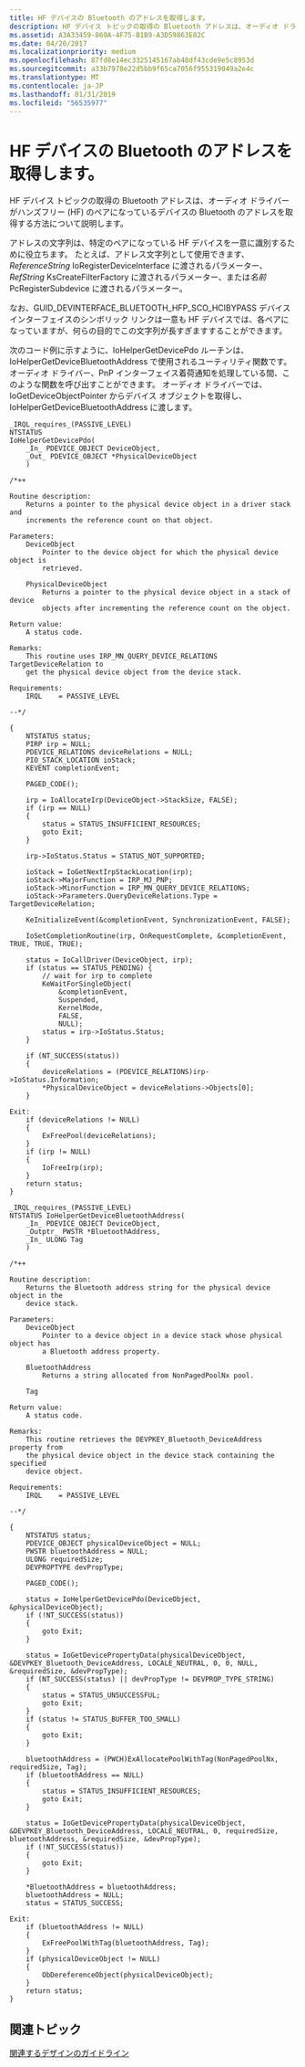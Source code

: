 ```yaml
---
title: HF デバイスの Bluetooth のアドレスを取得します。
description: HF デバイス トピックの取得の Bluetooth アドレスは、オーディオ ドライバーがハンズフリー (HF) のペアになっているデバイスの Bluetooth のアドレスを取得する方法について説明します。
ms.assetid: A3A33459-869A-4F75-B1B9-A3D59863E82C
ms.date: 04/20/2017
ms.localizationpriority: medium
ms.openlocfilehash: 87fd8e14ec3325145167ab48df43cde9e5c8953d
ms.sourcegitcommit: a33b7978e22d5bb9f65ca7056f955319049a2e4c
ms.translationtype: MT
ms.contentlocale: ja-JP
ms.lasthandoff: 01/31/2019
ms.locfileid: "56535977"
---
```

# <a name="obtaining-bluetooth-address-of-hf-device"></a>HF デバイスの Bluetooth のアドレスを取得します。


HF デバイス トピックの取得の Bluetooth アドレスは、オーディオ ドライバーがハンズフリー (HF) のペアになっているデバイスの Bluetooth のアドレスを取得する方法について説明します。

アドレスの文字列は、特定のペアになっている HF デバイスを一意に識別するために役立ちます。 たとえば、アドレス文字列として使用できます、 *ReferenceString* IoRegisterDeviceInterface に渡されるパラメーター、 *RefString* KsCreateFilterFactory に渡されるパラメーター、または*名前*PcRegisterSubdevice に渡されるパラメーター。

なお、GUID\_DEVINTERFACE\_BLUETOOTH\_HFP\_SCO\_HCIBYPASS デバイス インターフェイスのシンボリック リンクは一意も HF デバイスでは、各ペアになっていますが、何らの目的でこの文字列が長すぎますすることができます。

次のコード例に示すように、IoHelperGetDevicePdo ルーチンは、IoHelperGetDeviceBluetoothAddress で使用されるユーティリティ関数です。 オーディオ ドライバー、PnP インターフェイス着荷通知を処理している間、このような関数を呼び出すことができます。 オーディオ ドライバーでは、IoGetDeviceObjectPointer からデバイス オブジェクトを取得し、IoHelperGetDeviceBluetoothAddress に渡します。

```ManagedCPlusPlus
_IRQL_requires_(PASSIVE_LEVEL)
NTSTATUS
IoHelperGetDevicePdo(
    _In_ PDEVICE_OBJECT DeviceObject,
    _Out_ PDEVICE_OBJECT *PhysicalDeviceObject
    )

/*++

Routine description:
    Returns a pointer to the physical device object in a driver stack and
    increments the reference count on that object.

Parameters:
    DeviceObject
        Pointer to the device object for which the physical device object is
        retrieved. 

    PhysicalDeviceObject
        Returns a pointer to the physical device object in a stack of device
        objects after incrementing the reference count on the object.

Return value:
    A status code.

Remarks:
    This routine uses IRP_MN_QUERY_DEVICE_RELATIONS TargetDeviceRelation to
    get the physical device object from the device stack.

Requirements:
    IRQL    = PASSIVE_LEVEL

--*/

{
    NTSTATUS status;
    PIRP irp = NULL;
    PDEVICE_RELATIONS deviceRelations = NULL;
    PIO_STACK_LOCATION ioStack;
    KEVENT completionEvent;

    PAGED_CODE();

    irp = IoAllocateIrp(DeviceObject->StackSize, FALSE);
    if (irp == NULL)
    {
        status = STATUS_INSUFFICIENT_RESOURCES;
        goto Exit;
    }

    irp->IoStatus.Status = STATUS_NOT_SUPPORTED;

    ioStack = IoGetNextIrpStackLocation(irp);
    ioStack->MajorFunction = IRP_MJ_PNP;
    ioStack->MinorFunction = IRP_MN_QUERY_DEVICE_RELATIONS;
    ioStack->Parameters.QueryDeviceRelations.Type = TargetDeviceRelation;

    KeInitializeEvent(&completionEvent, SynchronizationEvent, FALSE);

    IoSetCompletionRoutine(irp, OnRequestComplete, &completionEvent, TRUE, TRUE, TRUE);

    status = IoCallDriver(DeviceObject, irp);
    if (status == STATUS_PENDING) {
        // wait for irp to complete
        KeWaitForSingleObject(
            &completionEvent,
            Suspended,
            KernelMode,
            FALSE,
            NULL);
        status = irp->IoStatus.Status;
    }

    if (NT_SUCCESS(status))
    {
        deviceRelations = (PDEVICE_RELATIONS)irp->IoStatus.Information;
        *PhysicalDeviceObject = deviceRelations->Objects[0];
    }

Exit:
    if (deviceRelations != NULL)
    {
        ExFreePool(deviceRelations);
    }
    if (irp != NULL)
    {
        IoFreeIrp(irp);
    }
    return status;
}

_IRQL_requires_(PASSIVE_LEVEL)
NTSTATUS IoHelperGetDeviceBluetoothAddress(
    _In_ PDEVICE_OBJECT DeviceObject,
    _Outptr_ PWSTR *BluetoothAddress,
    _In_ ULONG Tag
    )

/*++

Routine description:
    Returns the Bluetooth address string for the physical device object in the
    device stack.

Parameters:
    DeviceObject
        Pointer to a device object in a device stack whose physical object has
        a Bluetooth address property.

    BluetoothAddress
        Returns a string allocated from NonPagedPoolNx pool. 

    Tag

Return value:
    A status code.

Remarks:
    This routine retrieves the DEVPKEY_Bluetooth_DeviceAddress property from
    the physical device object in the device stack containing the specified
    device object.

Requirements:
    IRQL    = PASSIVE_LEVEL

--*/

{
    NTSTATUS status;
    PDEVICE_OBJECT physicalDeviceObject = NULL;
    PWSTR bluetoothAddress = NULL;
    ULONG requiredSize;
    DEVPROPTYPE devPropType;

    PAGED_CODE();

    status = IoHelperGetDevicePdo(DeviceObject, &physicalDeviceObject);
    if (!NT_SUCCESS(status))
    {
        goto Exit;
    }

    status = IoGetDevicePropertyData(physicalDeviceObject, &DEVPKEY_Bluetooth_DeviceAddress, LOCALE_NEUTRAL, 0, 0, NULL, &requiredSize, &devPropType);
    if (NT_SUCCESS(status) || devPropType != DEVPROP_TYPE_STRING)
    {
        status = STATUS_UNSUCCESSFUL;
        goto Exit;
    }
    if (status != STATUS_BUFFER_TOO_SMALL)
    {
        goto Exit;
    }

    bluetoothAddress = (PWCH)ExAllocatePoolWithTag(NonPagedPoolNx, requiredSize, Tag);
    if (bluetoothAddress == NULL)
    {
        status = STATUS_INSUFFICIENT_RESOURCES;
        goto Exit;
    }

    status = IoGetDevicePropertyData(physicalDeviceObject, &DEVPKEY_Bluetooth_DeviceAddress, LOCALE_NEUTRAL, 0, requiredSize, bluetoothAddress, &requiredSize, &devPropType);
    if (!NT_SUCCESS(status))
    {
        goto Exit;
    }

    *BluetoothAddress = bluetoothAddress;
    bluetoothAddress = NULL;
    status = STATUS_SUCCESS;

Exit:
    if (bluetoothAddress != NULL)
    {
        ExFreePoolWithTag(bluetoothAddress, Tag);
    }
    if (physicalDeviceObject != NULL)
    {
        ObDereferenceObject(physicalDeviceObject);
    }
    return status;
}
```

## <a name="span-idrelatedtopicsspanrelated-topics"></a><span id="related_topics"></span>関連トピック
[関連するデザインのガイドライン](related-design-guidelines.md)  



